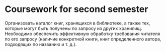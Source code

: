 # Coursework for second semester
  Организовать каталог книг, хранящихся в библиотеке, а также тех, которые могут быть получены по запросу из других хранилищ. Необходимо обеспечить эффективную обработку требования читателя по его запросу (наличие конкретной книги, книг определенного автора, подходящих по названию и т. д.). 
 
 
